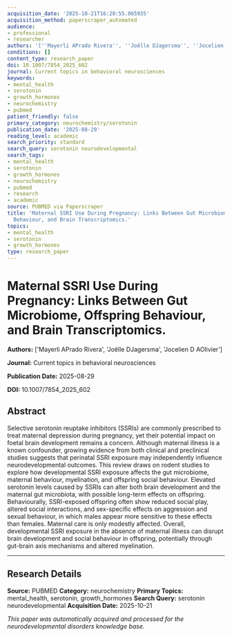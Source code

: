 ```yaml
---
acquisition_date: '2025-10-21T16:20:55.065935'
acquisition_method: paperscraper_automated
audience:
- professional
- researcher
authors: '[''Mayerli APrado Rivera'', ''Joëlle DJagersma'', ''Jocelien D AOlivier'']'
conditions: []
content_type: research_paper
doi: 10.1007/7854_2025_602
journal: Current topics in behavioral neurosciences
keywords:
- mental_health
- serotonin
- growth_hormones
- neurochemistry
- pubmed
patient_friendly: false
primary_category: neurochemistry/serotonin
publication_date: '2025-08-29'
reading_level: academic
search_priority: standard
search_query: serotonin neurodevelopmental
search_tags:
- mental_health
- serotonin
- growth_hormones
- neurochemistry
- pubmed
- research
- academic
source: PUBMED via Paperscraper
title: 'Maternal SSRI Use During Pregnancy: Links Between Gut Microbiome, Offspring
  Behaviour, and Brain Transcriptomics.'
topics:
- mental_health
- serotonin
- growth_hormones
type: research_paper
---
```


# Maternal SSRI Use During Pregnancy: Links Between Gut Microbiome, Offspring Behaviour, and Brain Transcriptomics.

**Authors:** ['Mayerli APrado Rivera', 'Joëlle DJagersma', 'Jocelien D AOlivier']

**Journal:** Current topics in behavioral neurosciences

**Publication Date:** 2025-08-29

**DOI:** 10.1007/7854_2025_602

## Abstract

Selective serotonin reuptake inhibitors (SSRIs) are commonly prescribed to treat maternal depression during pregnancy, yet their potential impact on foetal brain development remains a concern. Although maternal illness is a known confounder, growing evidence from both clinical and preclinical studies suggests that perinatal SSRI exposure may independently influence neurodevelopmental outcomes. This review draws on rodent studies to explore how developmental SSRI exposure affects the gut microbiome, maternal behaviour, myelination, and offspring social behaviour. Elevated serotonin levels caused by SSRIs can alter both brain development and the maternal gut microbiota, with possible long-term effects on offspring. Behaviourally, SSRI-exposed offspring often show reduced social play, altered social interactions, and sex-specific effects on aggression and sexual behaviour, in which males appear more sensitive to these effects than females. Maternal care is only modestly affected. Overall, developmental SSRI exposure in the absence of maternal illness can disrupt brain development and social behaviour in offspring, potentially through gut-brain axis mechanisms and altered myelination.

---

## Research Details

**Source:** PUBMED
**Category:** neurochemistry
**Primary Topics:** mental_health, serotonin, growth_hormones
**Search Query:** serotonin neurodevelopmental
**Acquisition Date:** 2025-10-21

*This paper was automatically acquired and processed for the neurodevelopmental disorders knowledge base.*
